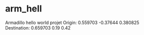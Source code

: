 # arm_hell
Armadillo hello world projet
Origin:       0.559703 -0.37644 0.380825
Destination:  0.659703 0.19 0.42
